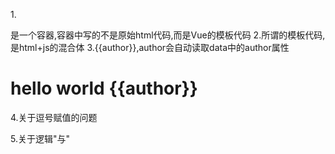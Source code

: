 1.<div id="app">是一个容器,容器中写的不是原始html代码,而是Vue的模板代码
2.所谓的模板代码,是html+js的混合体
3.{{author}},author会自动读取data中的author属性
<div id="app">
    <h1>hello world {{author}}</h1>
</div>
<script type="text/javascript">
    // 创建一个vue的实例对象，并传入配置对象
    var app = new Vue({
        el:'#app',      //用于指定当前Vue实例为哪个容器服务，值是选择器字符串
        data:{          //data是存储数据的地方，为app容器提供数据，值是一个对象
            author:'ysw',
            school:'wzbc',
            subject:()=>'前端'//不推荐这么写
        },         
    })
</script>


4.关于逗号赋值的问题
<!-- 该表达式不推荐写 -->
<script type="text/javascript">
    var a=1;
    var b=2;
    var c=a,b;//存在对b变量再次定义，c的值取自a
    console.log(c);
    c=(a,b);//c的值取自b
    console.log(c);
    console.log(a);
    console.log(b);
</script>

5.关于逻辑"与"
<script>
    const a='qwe';
    const b='asd';
    if(a && b){
        console.log('@');
    }
    const c=a && b;
    console.log(c);
</script>